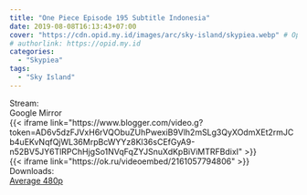 ```yaml
---
title: "One Piece Episode 195 Subtitle Indonesia"
date: 2019-08-08T16:13:43+07:00
cover: "https://cdn.opid.my.id/images/arc/sky-island/skypiea.webp" # Optional, cover
# authorlink: https://opid.my.id
categories:
  - "Skypiea"
tags:
  - "Sky Island"
---
```

<div class="ui menu violet borderless inverted">
  <div class="header item active">
        Stream:
    </div>
  <a class="active item" data-tab="google">
    <i class="google drive icon"></i> Google
  </a>
  <a class="item nounderline" data-tab="mirror">
    <i class="odnoklassniki icon"></i> Mirror
  </a>
</div>
<div class="ui bottom attached tab segment active" style="border:0 !important;" data-tab="google">
{{< iframe link="https://www.blogger.com/video.g?token=AD6v5dzFJVxH6rVQObuZUhPwexiB9Vlh2mSLg3QyXOdmXEt2rmJCb4uEKvNqfQjWL36MrpBcWYYz8Kl36sCEfGyA9-n52BV5JY6TlRPChHjgSo1NVqFqZYJSnuXdKpBiViMTRFBdixI" >}}
</div>
<div class="ui bottom attached tab segment" style="border:0 !important;" data-tab="mirror">
{{< iframe link="https://ok.ru/videoembed/2161057794806" >}}
</div>
<div class="ui menu violet borderless inverted">
  <div class="header item active">
        Downloads:
    </div>
  <a class="item nounderline" href="https://ouo.io/wJ6GHs" target="_blank" rel="dofollow"><i class="google drive icon"></i>
    Average 480p</a>
</div>